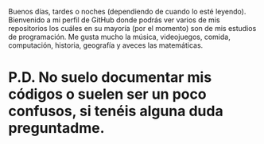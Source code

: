 Buenos días, tardes o noches (dependiendo de cuando lo esté leyendo).
Bienvenido a mi perfil de GitHub donde podrás ver varios de mis repositorios los cuáles en su mayoría (por el momento) son de mis estudios de programación.
Me gusta mucho la música, videojuegos, comida, computación, historia, geografía y aveces las matemáticas.
# P.D. No suelo documentar mis códigos o suelen ser un poco confusos, si tenéis alguna duda preguntadme.
